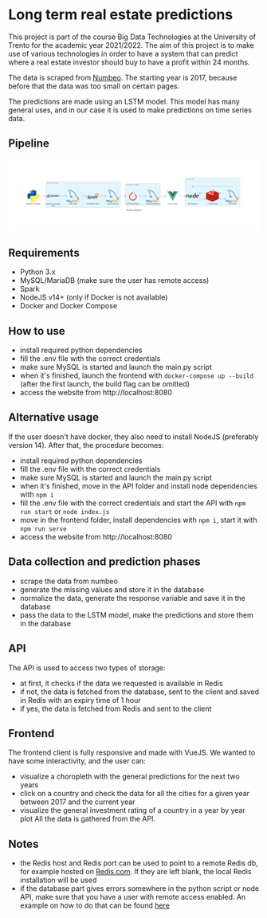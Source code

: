 # Long term real estate predictions
This project is part of the course Big Data Technologies at the University of Trento for the academic year 2021/2022. The aim of this project is to make use of various technologies in order to have a system that can predict where a real estate investor should buy to have a profit within 24 months.

The data is scraped from [Numbeo](https://numbeo.com). The starting year is 2017, because before that the data was too small on certain pages.

The predictions are made using an LSTM model. This model has many general uses, and in our case it is used to make predictions on time series data.

## Pipeline
![Pipeline image](./diagram/project_pipeline.png)

## Requirements
- Python 3.x
- MySQL/MariaDB (make sure the user has remote access)
- Spark
- NodeJS v14+ (only if Docker is not available)
- Docker and Docker Compose

## How to use
- install required python dependencies
- fill the .env file with the correct credentials
- make sure MySQL is started and launch the main.py script
- when it's finished, launch the frontend with `docker-compose up --build` (after the first launch, the build flag can be omitted)
- access the website from http://localhost:8080

## Alternative usage
If the user doesn't have docker, they also need to install NodeJS (preferably version 14). After that, the procedure becomes:
- install required python dependencies
- fill the .env file with the correct credentials
- make sure MySQL is started and launch the main.py script
- when it's finished, move in the API folder and install node dependencies with `npm i`
- fill the .env file with the correct credentials and start the API with `npm run start` or `node index.js`
- move in the frontend folder, install dependencies with `npm i`, start it with `npm run serve`
- access the website from http://localhost:8080

## Data collection and prediction phases
- scrape the data from numbeo
- generate the missing values and store it in the database
- normalize the data, generate the response variable and save it in the database
- pass the data to the LSTM model, make the predictions and store them in the database

## API
The API is used to access two types of storage:
- at first, it checks if the data we requested is available in Redis
- if not, the data is fetched from the database, sent to the client and saved in Redis with an expiry time of 1 hour
- if yes, the data is fetched from Redis and sent to the client

## Frontend
The frontend client is fully responsive and made with VueJS. We wanted to have some interactivity, and the user can:
- visualize a choropleth with the general predictions for the next two years
- click on a country and check the data for all the cities for a given year between 2017 and the current year
- visualize the general investment rating of a country in a year by year plot
All the data is gathered from the API.

## Notes
- the Redis host and Redis port can be used to point to a remote Redis db, for example hosted on [Redis.com](https://Redis.com). If they are left blank, the local Redis installation will be used
- if the database part gives errors somewhere in the python script or node API, make sure that you have a user with remote access enabled. An example on how to do that can be found [here](https://stackoverflow.com/a/16288118)
